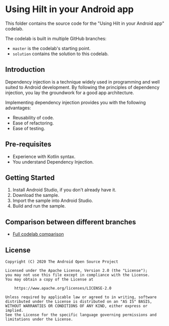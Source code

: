 # Using Hilt in your Android app

This folder contains the source code for the "Using Hilt in your Android app" codelab.

The codelab is built in multiple GitHub branches:
* `master` is the codelab's starting point.
* `solution` contains the solution to this codelab.


## Introduction
Dependency injection is a technique widely used in programming and well suited
to Android development. By following the principles of dependency injection, you
lay the groundwork for a good app architecture.

Implementing dependency injection provides you with the following advantages:
* Reusability of code.
* Ease of refactoring.
* Ease of testing.


## Pre-requisites
* Experience with Kotlin syntax.
* You understand Dependency Injection.

## Getting Started
1. Install Android Studio, if you don't already have it.
2. Download the sample.
3. Import the sample into Android Studio.
4. Build and run the sample.


## Comparison between different branches
* [Full codelab comparison](https://github.com/googlecodelabs/android-hilt/compare/master...solution)


## License

```
Copyright (C) 2020 The Android Open Source Project

Licensed under the Apache License, Version 2.0 (the "License");
you may not use this file except in compliance with the License.
You may obtain a copy of the License at

    https://www.apache.org/licenses/LICENSE-2.0

Unless required by applicable law or agreed to in writing, software
distributed under the License is distributed on an "AS IS" BASIS,
WITHOUT WARRANTIES OR CONDITIONS OF ANY KIND, either express or implied.
See the License for the specific language governing permissions and
limitations under the License.
```